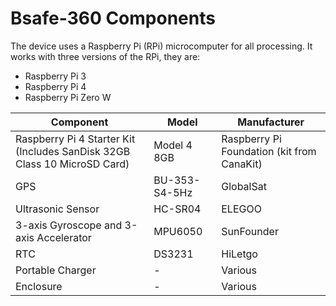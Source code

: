 # Bsafe-360 Components

The device uses a Raspberry Pi (RPi) microcomputer for all processing. It works with three versions of the RPi, they are:
- Raspberry Pi 3 
- Raspberry Pi 4
- Raspberry Pi Zero W

| **Component** | **Model** | **Manufacturer** | 
|--------------------------------------------------------------------------|--------------------|--------------------------------------------|
| Raspberry Pi 4 Starter Kit (Includes SanDisk 32GB Class 10 MicroSD Card) | Model 4 8GB        | Raspberry Pi Foundation (kit from CanaKit) |
| GPS | BU-353-S4-5Hz | GlobalSat |
| Ultrasonic Sensor | HC-SR04 | ELEGOO | 
| 3-axis Gyroscope and 3-axis Accelerator | MPU6050 | SunFounder |
| RTC | DS3231 | HiLetgo |
| Portable Charger | - | Various                                   
| Enclosure | -  | Various | 

